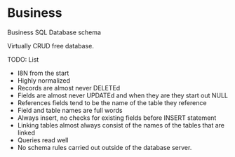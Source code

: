 Business
========

Business SQL Database schema

Virtually CRUD free database.

TODO: List
* I8N from the start
* Highly normalized
* Records are almost never DELETEd
* Fields are almost never UPDATEd and when they are they start out NULL
* References fields tend to be the name of the table they reference
* Field and table names are full words
* Always insert, no checks for existing fields before INSERT statement
* Linking tables almost always consist of the names of the tables that are linked
* Queries read well
* No schema rules carried out outside of the database server.
